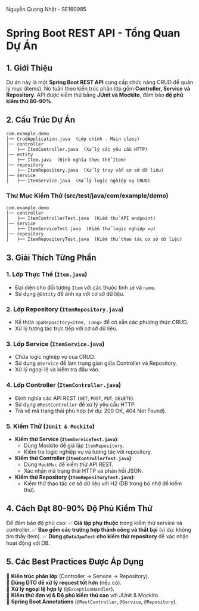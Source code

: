 Nguyễn Quang Nhật - SE160985
# Spring Boot REST API - Tổng Quan Dự Án

## 1. Giới Thiệu
Dự án này là một **Spring Boot REST API** cung cấp chức năng CRUD để quản lý mục (items). Nó tuân theo kiến trúc phân lớp gồm **Controller, Service và Repository**. API được kiểm thử bằng **JUnit và Mockito**, đảm bảo **độ phủ kiểm thử 80-90%**.

## 2. Cấu Trúc Dự Án
```
com.example.demo
│── CrudApplication.java  (Lớp chính - Main class)
│── controller
│   ├── ItemController.java  (Xử lý các yêu cầu HTTP)
│── entity
│   ├── Item.java  (Định nghĩa thực thể Item)
│── repository
│   ├── ItemRepository.java  (Xử lý truy vấn cơ sở dữ liệu)
│── service
│   ├── ItemService.java  (Xử lý logic nghiệp vụ CRUD)
```

### **Thư Mục Kiểm Thử (src/test/java/com/example/demo)**
```
com.example.demo
│── controller
│   ├── ItemControllerTest.java  (Kiểm thử API endpoint)
│── service
│   ├── ItemServiceTest.java  (Kiểm thử logic nghiệp vụ)
│── repository
│   ├── ItemRepositoryTest.java  (Kiểm thử thao tác cơ sở dữ liệu)
```

## 3. Giải Thích Từng Phần
### **1. Lớp Thực Thể (`Item.java`)**
- Đại diện cho đối tượng `Item` với các thuộc tính `id` và `name`.
- Sử dụng `@Entity` để ánh xạ với cơ sở dữ liệu.

### **2. Lớp Repository (`ItemRepository.java`)**
- Kế thừa `JpaRepository<Item, Long>` để có sẵn các phương thức CRUD.
- Xử lý tương tác trực tiếp với cơ sở dữ liệu.

### **3. Lớp Service (`ItemService.java`)**
- Chứa logic nghiệp vụ của CRUD.
- Sử dụng `@Service` để làm trung gian giữa Controller và Repository.
- Xử lý ngoại lệ và kiểm tra đầu vào.

### **4. Lớp Controller (`ItemController.java`)**
- Định nghĩa các API REST (`GET`, `POST`, `PUT`, `DELETE`).
- Sử dụng `@RestController` để xử lý yêu cầu HTTP.
- Trả về mã trạng thái phù hợp (ví dụ: 200 OK, 404 Not Found).

### **5. Kiểm Thử (`JUnit & Mockito`)**
- **Kiểm thử Service (`ItemServiceTest.java`)**:
  - Dùng Mockito để giả lập `ItemRepository`.
  - Kiểm tra logic nghiệp vụ và tương tác với repository.
- **Kiểm thử Controller (`ItemControllerTest.java`)**:
  - Dùng `MockMvc` để kiểm thử API REST.
  - Xác nhận mã trạng thái HTTP và phản hồi JSON.
- **Kiểm thử Repository (`ItemRepositoryTest.java`)**:
  - Kiểm thử thao tác cơ sở dữ liệu với H2 (DB trong bộ nhớ để kiểm thử).

## 4. Cách Đạt 80-90% Độ Phủ Kiểm Thử
Để đảm bảo độ phủ cao:
✅ **Giả lập phụ thuộc** trong kiểm thử service và controller.
✅ **Bao gồm các trường hợp thành công và thất bại** (ví dụ: không tìm thấy item).
✅ **Dùng `@DataJpaTest` cho kiểm thử repository** để xác nhận hoạt động với DB.

## 5. Các Best Practices Được Áp Dụng
🔹 **Kiến trúc phân lớp** (Controller → Service → Repository).  
🔹 **Dùng DTO để xử lý request tốt hơn** (nếu có).  
🔹 **Xử lý ngoại lệ hợp lý** (`@ExceptionHandler`).  
🔹 **Kiểm thử đơn vị & Độ phủ kiểm thử cao** với JUnit & Mockito.  
🔹 **Spring Boot Annotations** (`@RestController`, `@Service`, `@Repository`).  

